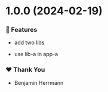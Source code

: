 # 1.0.0 (2024-02-19)


### 🚀 Features

- add two libs

- use lib-a in app-a


### ❤️  Thank You

- Benjamin Herrmann